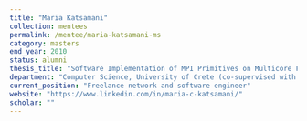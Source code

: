 ```yaml
---
title: "Maria Katsamani"
collection: mentees
permalink: /mentee/maria-katsamani-ms
category: masters
end_year: 2010
status: alumni
thesis_title: "Software Implementation of MPI Primitives on Multicore FPGA"
department: "Computer Science, University of Crete (co-supervised with Manolis Katevenis)"
current_position: "Freelance network and software engineer"
website: "https://www.linkedin.com/in/maria-c-katsamani/"
scholar: ""
---
```


